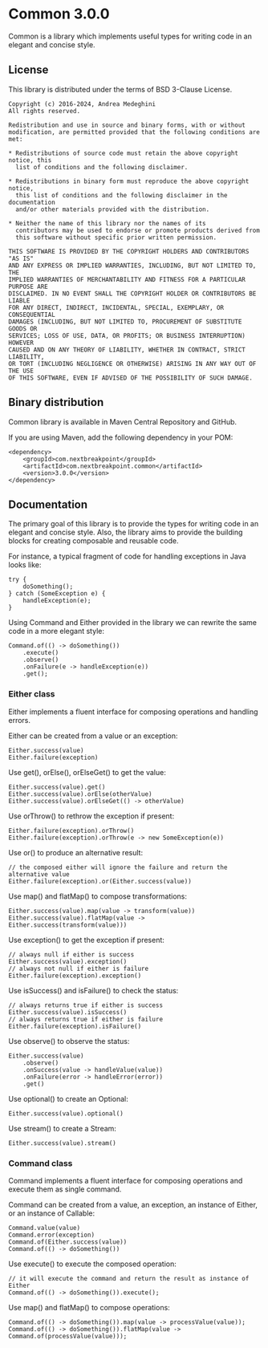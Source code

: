 # Common 3.0.0

Common is a library which implements useful types for writing code in an elegant and concise style.

## License

This library is distributed under the terms of BSD 3-Clause License.

    Copyright (c) 2016-2024, Andrea Medeghini
    All rights reserved.

    Redistribution and use in source and binary forms, with or without
    modification, are permitted provided that the following conditions are met:

    * Redistributions of source code must retain the above copyright notice, this
      list of conditions and the following disclaimer.

    * Redistributions in binary form must reproduce the above copyright notice,
      this list of conditions and the following disclaimer in the documentation
      and/or other materials provided with the distribution.

    * Neither the name of this library nor the names of its
      contributors may be used to endorse or promote products derived from
      this software without specific prior written permission.

    THIS SOFTWARE IS PROVIDED BY THE COPYRIGHT HOLDERS AND CONTRIBUTORS "AS IS"
    AND ANY EXPRESS OR IMPLIED WARRANTIES, INCLUDING, BUT NOT LIMITED TO, THE
    IMPLIED WARRANTIES OF MERCHANTABILITY AND FITNESS FOR A PARTICULAR PURPOSE ARE
    DISCLAIMED. IN NO EVENT SHALL THE COPYRIGHT HOLDER OR CONTRIBUTORS BE LIABLE
    FOR ANY DIRECT, INDIRECT, INCIDENTAL, SPECIAL, EXEMPLARY, OR CONSEQUENTIAL
    DAMAGES (INCLUDING, BUT NOT LIMITED TO, PROCUREMENT OF SUBSTITUTE GOODS OR
    SERVICES; LOSS OF USE, DATA, OR PROFITS; OR BUSINESS INTERRUPTION) HOWEVER
    CAUSED AND ON ANY THEORY OF LIABILITY, WHETHER IN CONTRACT, STRICT LIABILITY,
    OR TORT (INCLUDING NEGLIGENCE OR OTHERWISE) ARISING IN ANY WAY OUT OF THE USE
    OF THIS SOFTWARE, EVEN IF ADVISED OF THE POSSIBILITY OF SUCH DAMAGE.

## Binary distribution

Common library is available in Maven Central Repository and GitHub.

If you are using Maven, add the following dependency in your POM:

    <dependency>
        <groupId>com.nextbreakpoint</groupId>
        <artifactId>com.nextbreakpoint.common</artifactId>
        <version>3.0.0</version>
    </dependency>

## Documentation

The primary goal of this library is to provide the types for writing code in an elegant and concise style.
Also, the library aims to provide the building blocks for creating composable and reusable code.   

For instance, a typical fragment of code for handling exceptions in Java looks like:

    try {
        doSomething();
    } catch (SomeException e) {
        handleException(e);
    }

Using Command and Either provided in the library we can rewrite the same code in a more elegant style:

    Command.of(() -> doSomething())
        .execute()
        .observe()
        .onFailure(e -> handleException(e))
        .get();

### Either class

Either implements a fluent interface for composing operations and handling errors.

Either can be created from a value or an exception:

    Either.success(value)
    Either.failure(exception)

Use get(), orElse(), orElseGet() to get the value:

    Either.success(value).get()
    Either.success(value).orElse(otherValue)
    Either.success(value).orElseGet(() -> otherValue)

Use orThrow() to rethrow the exception if present:

    Either.failure(exception).orThrow()
    Either.failure(exception).orThrow(e -> new SomeException(e))

Use or() to produce an alternative result:

    // the composed either will ignore the failure and return the alternative value
    Either.failure(exception).or(Either.success(value))

Use map() and flatMap() to compose transformations:

    Either.success(value).map(value -> transform(value))
    Either.success(value).flatMap(value -> Either.success(transform(value)))

Use exception() to get the exception if present:

    // always null if either is success
    Either.success(value).exception()
    // always not null if either is failure
    Either.failure(exception).exception()

Use isSuccess() and isFailure() to check the status:

    // always returns true if either is success
    Either.success(value).isSuccess()
    // always returns true if either is failure
    Either.failure(exception).isFailure()

Use observe() to observe the status:

    Either.success(value)
        .observe()
        .onSuccess(value -> handleValue(value))
        .onFailure(error -> handleError(error))
        .get()

Use optional() to create an Optional:

    Either.success(value).optional()

Use stream() to create a Stream:

    Either.success(value).stream()

### Command class

Command implements a fluent interface for composing operations and execute them as single command.

Command can be created from a value, an exception, an instance of Either, or an instance of Callable:

    Command.value(value)
    Command.error(exception)
    Command.of(Either.success(value))
    Command.of(() -> doSomething())

Use execute() to execute the composed operation:

    // it will execute the command and return the result as instance of Either
    Command.of(() -> doSomething()).execute();

Use map() and flatMap() to compose operations:

    Command.of(() -> doSomething()).map(value -> processValue(value));
    Command.of(() -> doSomething()).flatMap(value -> Command.of(processValue(value)));

